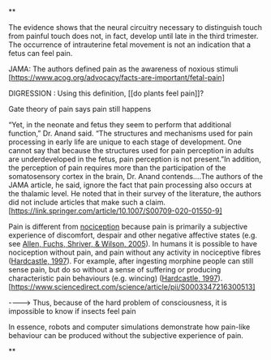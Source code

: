 **

The evidence shows that the neural circuitry necessary to distinguish touch from painful touch does not, in fact, develop until late in the third trimester. The occurrence of intrauterine fetal movement is not an indication that a fetus can feel pain.
  

JAMA: The authors defined pain as the awareness of noxious stimuli
[https://www.acog.org/advocacy/facts-are-important/fetal-pain]

DIGRESSION : Using this definition, [[do plants feel pain]]?
  
Gate theory of pain says pain still happens

“Yet, in the neonate and fetus they seem to perform that additional function,” Dr. Anand said. “The structures and mechanisms used for pain processing in early life are unique to each stage of development. One cannot say that because the structures used for pain perception in adults are underdeveloped in the fetus, pain perception is not present.”In addition, the perception of pain requires more than the participation of the somatosensory cortex in the brain, Dr. Anand contends….The authors of the JAMA article, he said, ignore the fact that pain processing also occurs at the thalamic level. He noted that in their survey of the literature, the authors did not include articles that make such a claim.
[https://link.springer.com/article/10.1007/S00709-020-01550-9]

  

Pain is different from [nociception](https://www.sciencedirect.com/topics/agricultural-and-biological-sciences/nociception) because pain is primarily a subjective experience of discomfort, despair and other negative affective states (e.g. see [Allen, Fuchs, Shriver, & Wilson, 2005](https://www.sciencedirect.com/science/article/pii/S0003347216300513#bib6)). In humans it is possible to have nociception without pain, and pain without any activity in nociceptive fibres ([Hardcastle, 1997](https://www.sciencedirect.com/science/article/pii/S0003347216300513#bib24)). For example, after ingesting morphine people can still sense pain, but do so without a sense of suffering or producing characteristic pain behaviours (e.g. wincing) ([Hardcastle, 1997](https://www.sciencedirect.com/science/article/pii/S0003347216300513#bib24)).
[https://www.sciencedirect.com/science/article/pii/S0003347216300513]

----> Thus, because of the hard problem of consciousness, it is impossible to know if insects feel pain

  

In essence, robots and computer simulations demonstrate how pain-like behaviour can be produced without the subjective experience of pain.

**